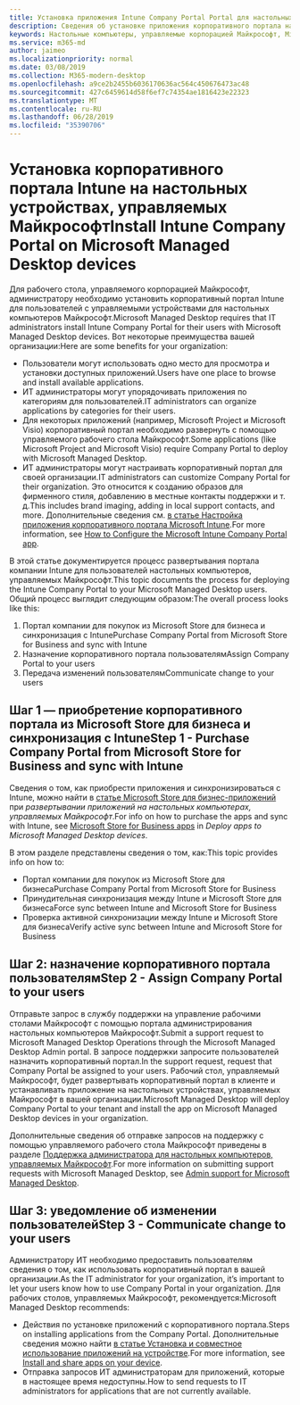 ```yaml
---
title: Установка приложения Intune Company Portal Portal для настольных устройств
description: Сведения об установке приложения корпоративного портала на настольных устройствах, управляемых Майкрософт
keywords: Настольные компьютеры, управляемые корпорацией Майкрософт, Microsoft 365, корпоративный портал
ms.service: m365-md
author: jaimeo
ms.localizationpriority: normal
ms.date: 03/08/2019
ms.collection: M365-modern-desktop
ms.openlocfilehash: a9ce2b2455b6036170636ac564c450676473ac48
ms.sourcegitcommit: 427c6459614d58f6ef7c74354ae1816423e22323
ms.translationtype: MT
ms.contentlocale: ru-RU
ms.lasthandoff: 06/28/2019
ms.locfileid: "35390706"
---
```

# <a name="install-intune-company-portal-on-microsoft-managed-desktop-devices"></a><span data-ttu-id="fb120-104">Установка корпоративного портала Intune на настольных устройствах, управляемых Майкрософт</span><span class="sxs-lookup"><span data-stu-id="fb120-104">Install Intune Company Portal on Microsoft Managed Desktop devices</span></span>

<span data-ttu-id="fb120-105">Для рабочего стола, управляемого корпорацией Майкрософт, администратору необходимо установить корпоративный портал Intune для пользователей с управляемыми устройствами для настольных компьютеров Майкрософт.</span><span class="sxs-lookup"><span data-stu-id="fb120-105">Microsoft Managed Desktop requires that IT administrators install Intune Company Portal for their users with Microsoft Managed Desktop devices.</span></span> <span data-ttu-id="fb120-106">Вот некоторые преимущества вашей организации:</span><span class="sxs-lookup"><span data-stu-id="fb120-106">Here are some benefits for your organization:</span></span>
- <span data-ttu-id="fb120-107">Пользователи могут использовать одно место для просмотра и установки доступных приложений.</span><span class="sxs-lookup"><span data-stu-id="fb120-107">Users have one place to browse and install available applications.</span></span> 
- <span data-ttu-id="fb120-108">ИТ администраторы могут упорядочивать приложения по категориям для пользователей.</span><span class="sxs-lookup"><span data-stu-id="fb120-108">IT administrators can organize applications by categories for their users.</span></span>  
- <span data-ttu-id="fb120-109">Для некоторых приложений (например, Microsoft Project и Microsoft Visio) корпоративный портал необходимо развернуть с помощью управляемого рабочего стола Майкрософт.</span><span class="sxs-lookup"><span data-stu-id="fb120-109">Some applications (like Microsoft Project and Microsoft Visio) require Company Portal to deploy with Microsoft Managed Desktop.</span></span>
- <span data-ttu-id="fb120-110">ИТ администраторы могут настраивать корпоративный портал для своей организации.</span><span class="sxs-lookup"><span data-stu-id="fb120-110">IT administrators can customize Company Portal for their organization.</span></span> <span data-ttu-id="fb120-111">Это относится к созданию образов для фирменного стиля, добавлению в местные контакты поддержки и т. д.</span><span class="sxs-lookup"><span data-stu-id="fb120-111">This includes brand imaging, adding in local support contacts, and more.</span></span> <span data-ttu-id="fb120-112">Дополнительные сведения см. [в статье Настройка приложения корпоративного портала Microsoft Intune](https://docs.microsoft.com/intune/company-portal-app).</span><span class="sxs-lookup"><span data-stu-id="fb120-112">For more information, see [How to Configure the Microsoft Intune Company Portal app](https://docs.microsoft.com/intune/company-portal-app).</span></span>   

<span data-ttu-id="fb120-113">В этой статье документируется процесс развертывания портала компании Intune для пользователей настольных компьютеров, управляемых Майкрософт.</span><span class="sxs-lookup"><span data-stu-id="fb120-113">This topic documents the process for deploying the Intune Company Portal to your Microsoft Managed Desktop users.</span></span> <span data-ttu-id="fb120-114">Общий процесс выглядит следующим образом:</span><span class="sxs-lookup"><span data-stu-id="fb120-114">The overall process looks like this:</span></span>
1. <span data-ttu-id="fb120-115">Портал компании для покупок из Microsoft Store для бизнеса и синхронизация с Intune</span><span class="sxs-lookup"><span data-stu-id="fb120-115">Purchase Company Portal from Microsoft Store for Business and sync with Intune</span></span>
2. <span data-ttu-id="fb120-116">Назначение корпоративного портала пользователям</span><span class="sxs-lookup"><span data-stu-id="fb120-116">Assign Company Portal to your users</span></span>
3. <span data-ttu-id="fb120-117">Передача изменений пользователям</span><span class="sxs-lookup"><span data-stu-id="fb120-117">Communicate change to your users</span></span>

## <a name="step-1---purchase-company-portal-from-microsoft-store-for-business-and-sync-with-intune"></a><span data-ttu-id="fb120-118">Шаг 1 — приобретение корпоративного портала из Microsoft Store для бизнеса и синхронизация с Intune</span><span class="sxs-lookup"><span data-stu-id="fb120-118">Step 1 - Purchase Company Portal from Microsoft Store for Business and sync with Intune</span></span>
<span data-ttu-id="fb120-119">Сведения о том, как приобрести приложения и синхронизироваться с Intune, можно найти в [статье Microsoft Store для бизнес-приложений](deploy-apps.md#msfb-apps) при *развертывании приложений на настольных компьютерах, управляемых Майкрософт*.</span><span class="sxs-lookup"><span data-stu-id="fb120-119">For info on how to purchase the apps and sync with Intune, see [Microsoft Store for Business apps](deploy-apps.md#msfb-apps) in *Deploy apps to Microsoft Managed Desktop devices*.</span></span>

<span data-ttu-id="fb120-120">В этом разделе представлены сведения о том, как:</span><span class="sxs-lookup"><span data-stu-id="fb120-120">This topic provides info on how to:</span></span> 
- <span data-ttu-id="fb120-121">Портал компании для покупок из Microsoft Store для бизнеса</span><span class="sxs-lookup"><span data-stu-id="fb120-121">Purchase Company Portal from Microsoft Store for Business</span></span> 
- <span data-ttu-id="fb120-122">Принудительная синхронизация между Intune и Microsoft Store для бизнеса</span><span class="sxs-lookup"><span data-stu-id="fb120-122">Force sync between Intune and Microsoft Store for Business</span></span>
- <span data-ttu-id="fb120-123">Проверка активной синхронизации между Intune и Microsoft Store для бизнеса</span><span class="sxs-lookup"><span data-stu-id="fb120-123">Verify active sync between Intune and Microsoft Store for Business</span></span> 

## <a name="step-2---assign-company-portal-to-your-users"></a><span data-ttu-id="fb120-124">Шаг 2: назначение корпоративного портала пользователям</span><span class="sxs-lookup"><span data-stu-id="fb120-124">Step 2 - Assign Company Portal to your users</span></span>
<span data-ttu-id="fb120-125">Отправьте запрос в службу поддержки на управление рабочими столами Майкрософт с помощью портала администрирования настольных компьютеров Майкрософт.</span><span class="sxs-lookup"><span data-stu-id="fb120-125">Submit a support request to Microsoft Managed Desktop Operations through the Microsoft Managed Desktop Admin portal.</span></span> <span data-ttu-id="fb120-126">В запросе поддержки запросите пользователей назначить корпоративный портал.</span><span class="sxs-lookup"><span data-stu-id="fb120-126">In the support request, request that Company Portal be assigned to your users.</span></span> <span data-ttu-id="fb120-127">Рабочий стол, управляемый Майкрософт, будет развертывать корпоративный портал в клиенте и устанавливать приложение на настольных устройствах, управляемых Майкрософт в вашей организации.</span><span class="sxs-lookup"><span data-stu-id="fb120-127">Microsoft Managed Desktop will deploy Company Portal to your tenant and install the app on Microsoft Managed Desktop devices in your organization.</span></span>

<span data-ttu-id="fb120-128">Дополнительные сведения об отправке запросов на поддержку с помощью управляемого рабочего стола Майкрософт приведены в разделе [Поддержка администратора для настольных компьютеров, управляемых Майкрософт](../working-with-managed-desktop/admin-support.md).</span><span class="sxs-lookup"><span data-stu-id="fb120-128">For more information on submitting support requests with Microsoft Managed Desktop, see [Admin support for Microsoft Managed Desktop](../working-with-managed-desktop/admin-support.md).</span></span>

## <a name="step-3---communicate-change-to-your-users"></a><span data-ttu-id="fb120-129">Шаг 3: уведомление об изменении пользователей</span><span class="sxs-lookup"><span data-stu-id="fb120-129">Step 3 - Communicate change to your users</span></span>
<span data-ttu-id="fb120-130">Администратору ИТ необходимо предоставить пользователям сведения о том, как использовать корпоративный портал в вашей организации.</span><span class="sxs-lookup"><span data-stu-id="fb120-130">As the IT administrator for your organization, it’s important to let your users know how to use Company Portal in your organization.</span></span> <span data-ttu-id="fb120-131">Для рабочих столов, управляемых Майкрософт, рекомендуется:</span><span class="sxs-lookup"><span data-stu-id="fb120-131">Microsoft Managed Desktop recommends:</span></span>
- <span data-ttu-id="fb120-132">Действия по установке приложений с корпоративного портала.</span><span class="sxs-lookup"><span data-stu-id="fb120-132">Steps on installing applications from the Company Portal.</span></span> <span data-ttu-id="fb120-133">Дополнительные сведения можно найти [в статье Установка и совместное использование приложений на устройстве](https://docs.microsoft.com/intune-user-help/install-apps-cpapp-windows).</span><span class="sxs-lookup"><span data-stu-id="fb120-133">For more information, see [Install and share apps on your device](https://docs.microsoft.com/intune-user-help/install-apps-cpapp-windows).</span></span>
- <span data-ttu-id="fb120-134">Отправка запросов ИТ администраторам для приложений, которые в настоящее время недоступны.</span><span class="sxs-lookup"><span data-stu-id="fb120-134">How to send requests to IT administrators for applications that are not currently available.</span></span>
